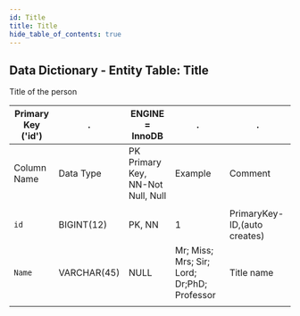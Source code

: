 ```yaml
---
id: Title
title: Title 
hide_table_of_contents: true
---
```


## Data Dictionary - Entity Table: Title

Title of the person

| Primary Key ('id')|.|ENGINE = InnoDB|.|.|
|---|---|---|---|---|
|Column Name|Data Type|PK Primary Key, NN-Not Null, Null|Example|Comment|
||
|`id`|BIGINT(12)|PK, NN|1|PrimaryKey-ID,(auto creates)|
|`Name`|VARCHAR(45)|NULL|Mr; Miss; Mrs; Sir; Lord; Dr;PhD; Professor|Title name|
||

